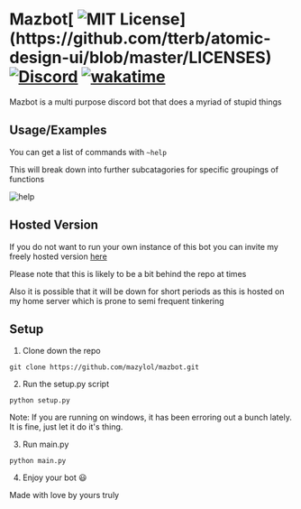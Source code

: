 # Mazbot[ ![MIT License](https://img.shields.io/apm/l/atomic-design-ui.svg?)](https://github.com/tterb/atomic-design-ui/blob/master/LICENSES) [ ![Discord](https://discord.com/api/guilds/681981489663311945/embed.png)](https://discord.gg/CHaNsbC) [![wakatime](https://wakatime.com/badge/github/mazylol/mazbot.svg)](https://wakatime.com/badge/github/mazylol/mazbot)
Mazbot is a multi purpose discord bot that does a myriad of stupid things

## Usage/Examples

You can get a list of commands with `~help`

This will break down into further subcatagories for specific groupings of functions

![help](https://raw.githubusercontent.com/mazylol/mazbot/main/screenshots/help.png)

## Hosted Version
If you do not want to run your own instance of this bot you can invite my freely hosted version [here](https://discord.com/api/oauth2/authorize?client_id=815455699114262568&permissions=8&scope=bot%20applications.commands)

Please note that this is likely to be a bit behind the repo at times

Also it is possible that it will be down for short periods as this is hosted on my home server which is prone to semi frequent tinkering
## Setup

1. Clone down the repo
```
git clone https://github.com/mazylol/mazbot.git
```

2. Run the setup.py script
```
python setup.py
```
Note: If you are running on windows, it has been erroring out a bunch lately. It is fine, just let it do it's thing.

3. Run main.py
```
python main.py
```

4. Enjoy your bot :smiley:

Made with love by yours truly
